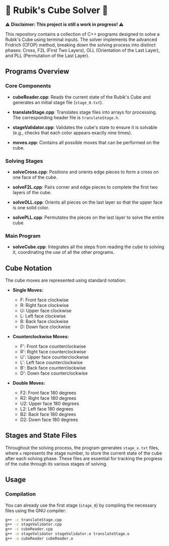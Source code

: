 # 🚧 Rubik's Cube Solver 🧩

⚠️ **Disclaimer: This project is still a work in progress!** ⚠️

This repository contains a collection of C++ programs designed to solve a Rubik's Cube using terminal inputs. The solver implements the advanced Fridrich (CFOP) method, breaking down the solving process into distinct phases: Cross, F2L (First Two Layers), OLL (Orientation of the Last Layer), and PLL (Permutation of the Last Layer).

## Programs Overview

### Core Components

- **cubeReader.cpp**: Reads the current state of the Rubik's Cube and generates an initial stage file (`stage_0.txt`).

- **translateStage.cpp**: Translates stage files into arrays for processing. The corresponding header file is `translateStage.h`.

- **stageValidator.cpp**: Validates the cube's state to ensure it is solvable (e.g., checks that each color appears exactly nine times).

- **moves.cpp**: Contains all possible moves that can be performed on the cube.

### Solving Stages

- **solveCross.cpp**: Positions and orients edge pieces to form a cross on one face of the cube.

- **solveF2L.cpp**: Pairs corner and edge pieces to complete the first two layers of the cube.

- **solveOLL.cpp**: Orients all pieces on the last layer so that the upper face is one solid color.

- **solvePLL.cpp**: Permutates the pieces on the last layer to solve the entire cube.

### Main Program

- **solveCube.cpp**: Integrates all the steps from reading the cube to solving it, coordinating the use of all the other programs.

## Cube Notation

The cube moves are represented using standard notation:

- **Single Moves:**
  - F: Front face clockwise
  - R: Right face clockwise
  - U: Upper face clockwise
  - L: Left face clockwise
  - B: Back face clockwise
  - D: Down face clockwise

- **Counterclockwise Moves:**
  - F': Front face counterclockwise
  - R': Right face counterclockwise
  - U': Upper face counterclockwise
  - L': Left face counterclockwise
  - B': Back face counterclockwise
  - D': Down face counterclockwise

- **Double Moves:**
  - F2: Front face 180 degrees
  - R2: Right face 180 degrees
  - U2: Upper face 180 degrees
  - L2: Left face 180 degrees
  - B2: Back face 180 degrees
  - D2: Down face 180 degrees

## Stages and State Files

Throughout the solving process, the program generates `stage_x.txt` files, where `x` represents the stage number, to store the current state of the cube after each solving phase. These files are essential for tracking the progress of the cube through its various stages of solving.

## Usage

### Compilation

You can already use the first stage (`stage_0`) by compiling the necessary files using the GNU compiler:

```bash
g++ -c translateStage.cpp
g++ -c stageValidator.cpp
g++ -c cubeReader.cpp
g++ -o stageValidator stageValidator.o translateStage.o
g++ -o cubeReader cubeReader.o

